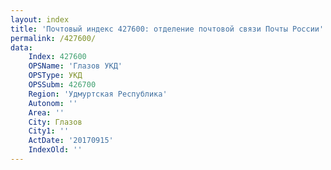 ```yaml
---
layout: index
title: 'Почтовый индекс 427600: отделение почтовой связи Почты России'
permalink: /427600/
data:
    Index: 427600
    OPSName: 'Глазов УКД'
    OPSType: УКД
    OPSSubm: 426700
    Region: 'Удмуртская Республика'
    Autonom: ''
    Area: ''
    City: Глазов
    City1: ''
    ActDate: '20170915'
    IndexOld: ''
---
```


